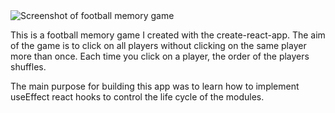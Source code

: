 <img src="./memory-game.png" alt="Screenshot of football memory game"/>

This is a football memory game I created with the create-react-app.
The aim of the game is to click on all players without clicking on the same player more than once. Each time you click on a player, the order of the players shuffles.

The main purpose for building this app was to learn how to implement useEffect react hooks to control the life cycle of the modules.
